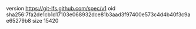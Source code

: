 version https://git-lfs.github.com/spec/v1
oid sha256:7fa2de1cb1d17103e068932dce81b3aad3f97400e573c4d4b40f3c9ae65279b8
size 15420
